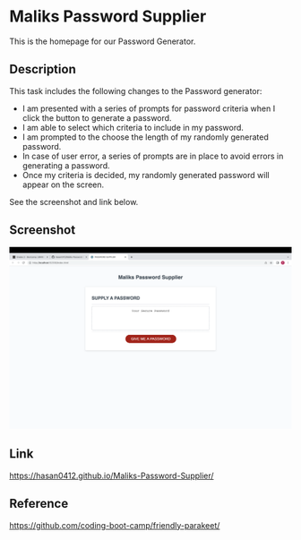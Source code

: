 # Maliks Password Supplier

This is the homepage for our Password Generator.

## Description

This task includes the following changes to the Password generator:
- I am presented with a series of prompts for password criteria when I click the button to generate a password.
- I am able to select which criteria to include in my password.
- I am prompted to the choose the length of my randomly generated password.
- In case of user error, a series of prompts are in place to avoid errors in generating a password.
- Once my criteria is decided, my randomly generated password will appear on the screen.

See the screenshot and link below.

## Screenshot

![Screenshot](/Images/Screenshot%202023-04-26%20at%2015.39.41.png)

## Link

https://hasan0412.github.io/Maliks-Password-Supplier/

## Reference

https://github.com/coding-boot-camp/friendly-parakeet/
